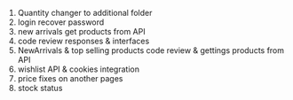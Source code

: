 1. Quantity changer to additional folder
2. login recover password
3. new arrivals get products from API
4. code review responses & interfaces
5. NewArrivals & top selling products code review & gettings products from API
6. wishlist API & cookies integration
7. price fixes on another pages
8. stock status